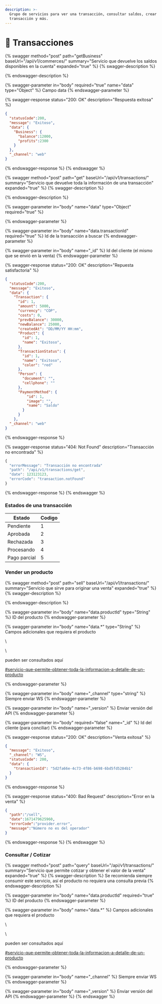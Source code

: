 ```yaml
---
description: >-
  Grupo de servicios para ver una transacción, consultar saldos, crear una nueva
  transacción y más.
---
```


# 💸 Transacciones



{% swagger method="post" path="getBusiness" baseUrl="/api/v1/commerces/" summary="Servicio que devuelve los saldos disponibles en la cuenta" expanded="true" %}
{% swagger-description %}

{% endswagger-description %}

{% swagger-parameter in="body" required="true" name="data" type="Object" %}
Campo data
{% endswagger-parameter %}

{% swagger-response status="200: OK" description="Respuesta exitosa" %}
```json
{
  "statusCode":200,
  "message": "Exitoso",
  "data": { 
    "Business": {
      "balance":12000,
      "profits":2300
    }
  },
  "_channel": "web"
}
```
{% endswagger-response %}
{% endswagger %}





{% swagger method="post" path="get" baseUrl="/api/v1/transactions/" summary="Servicio que devuelve toda la información de una transacción" expanded="true" %}
{% swagger-description %}

{% endswagger-description %}

{% swagger-parameter in="body" name="data" type="Object" required="true" %}

{% endswagger-parameter %}

{% swagger-parameter in="body" name="data.transactionId" required="true" %}
Id de la transacción a buscar
{% endswagger-parameter %}

{% swagger-parameter in="body" name="_id" %}
Id del cliente (el mismo que se envió en la venta)
{% endswagger-parameter %}

{% swagger-response status="200: OK" description="Repuesta satisfactoria" %}
```json
{
  "statusCode":200,
  "message": "Exitoso",
  "data": {
    "Transaction": {
      "id": 1,
      "amount": 5000,
      "currency": "COP",
      "costs": 0,
      "prevBalance": 30000,
      "newBalance": 25000,
      "createdAt": "DD/MM/YY HH:mm",
      "Product": {
        "id": 1,
        "name": "Exitoso",
      },
      "TransactionStatus": {
        "id": 1,
        "name": "Exitoso",
        "color": "red"
      },
      "Person": {
        "document": "",
        "cellphone": ""
      },
      "PaymentMethod": {
          "id": 1,
          "image": "",
          "name": "Saldo"
        }
      }
    },
  "_channel": "web"
}
```
{% endswagger-response %}

{% swagger-response status="404: Not Found" description="Transacción no encontrada" %}
```javascript
{
  "errorMessage": "Transacción no encontrada"
  "path": "/api/v1/transactions/get",
  "date": 123123123,
  "errorCode": "transaction.notFound"
}
```
{% endswagger-response %}
{% endswagger %}



### Estados de una transacción

| Estado       | Codigo |
| ------------ | ------ |
| Pendiente    | 1      |
| Aprobada     | 2      |
| Rechazada    | 3      |
| Procesando   | 4      |
| Pago parcial | 5      |



### Vender un producto



{% swagger method="post" path="sell" baseUrl="/api/v1/transactions/" summary="Servicio que sirve para originar una venta" expanded="true" %}
{% swagger-description %}

{% endswagger-description %}

{% swagger-parameter in="body" name="data.productId" type="String" %}
ID del producto
{% endswagger-parameter %}

{% swagger-parameter in="body" name="data.*" type="String" %}
Campos adicionales que requiera el producto 

\




\


pueden ser consultados aquí 

[#servicio-que-permite-obtener-toda-la-informacion-a-detalle-de-un-producto](productos/#servicio-que-permite-obtener-toda-la-informacion-a-detalle-de-un-producto "mention")


{% endswagger-parameter %}

{% swagger-parameter in="body" name="_channel" type="string" %}
Siempre enviar WS
{% endswagger-parameter %}

{% swagger-parameter in="body" name="_version" %}
Enviar versión del API
{% endswagger-parameter %}

{% swagger-parameter in="body" required="false" name="_id" %}
Id del cliente (para conciliar)
{% endswagger-parameter %}

{% swagger-response status="200: OK" description="Venta exitosa" %}
```json
{
  "message": "Exitoso",
  "_channel": "WS",
  "statusCode": 200,
  "data": {
    "transactionId": "5d2fa66e-4c73-4f86-b698-6bd5fd5284b1"
  }
}
```
{% endswagger-response %}

{% swagger-response status="400: Bad Request" description="Error en la venta" %}
```json
{
  "path":"/sell",
  "date":1671479625960,
  "errorCode":"provider.error",
  "message":"Número no es del operador"
}
```
{% endswagger-response %}
{% endswagger %}





### Consultar / Cotizar

{% swagger method="post" path="query" baseUrl="/api/v1/transactions/" summary="Servicio que permite cotizar y obtener el valor de la venta" expanded="true" %}
{% swagger-description %}
Se recomienda siempre consumir este servicio, así el producto no requiera una consulta previa
{% endswagger-description %}

{% swagger-parameter in="body" name="data.productId" required="true" %}
ID del producto
{% endswagger-parameter %}

{% swagger-parameter in="body" name="data.*" %}
Campos adicionales que requiera el producto 

\




\


pueden ser consultados aquí 

[#servicio-que-permite-obtener-toda-la-informacion-a-detalle-de-un-producto](productos/#servicio-que-permite-obtener-toda-la-informacion-a-detalle-de-un-producto "mention")


{% endswagger-parameter %}

{% swagger-parameter in="body" name="_channel" %}
Siempre enviar WS
{% endswagger-parameter %}

{% swagger-parameter in="body" name="_version" %}
Enviar versión del API
{% endswagger-parameter %}
{% endswagger %}
